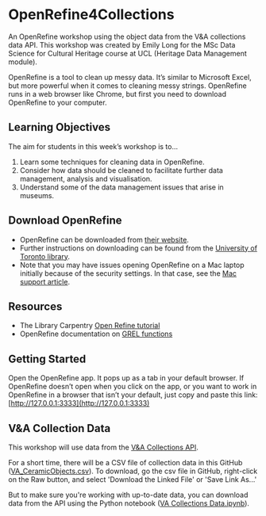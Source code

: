 # OpenRefine4Collections
An OpenRefine workshop using the object data from the V&amp;A collections data API. This workshop was created by Emily Long for the MSc Data Science for Cultural Heritage course at UCL (Heritage Data Management module).

OpenRefine is a tool to clean up messy data. It’s similar to Microsoft Excel, but more powerful when it comes to cleaning messy strings. OpenRefine runs in a web browser like Chrome, but first you need to download OpenRefine to your computer.

## Learning Objectives
The aim for students in this week’s workshop is to...
1. Learn some techniques for cleaning data in OpenRefine.
2. Consider how data should be cleaned to facilitate further data management, analysis and visualisation.
3. Understand some of the data management issues that arise in museums.

## Download OpenRefine
* OpenRefine can be downloaded from [their website](https://openrefine.org/download.html).
* Further instructions on downloading can be found from the [University of Toronto library](https://mdl.library.utoronto.ca/technology/tutorials/openrefine-installation-instructions).
* Note that you may have issues opening OpenRefine on a Mac laptop initially because of the security settings. In that case, see the [Mac support article](https://support.apple.com/en-gb/guide/mac-help/mh40616/mac).

## Resources
* The Library Carpentry [Open Refine tutorial](https://librarycarpentry.org/lc-open-refine/)
* OpenRefine documentation on [GREL functions](https://openrefine.org/docs/manual/grelfunctions)

## Getting Started
Open the OpenRefine app. It pops up as a tab in your default browser. If OpenRefine doesn’t open when you click on the app, or you want to work in OpenRefine in a browser that isn’t your default, just copy and paste this link: [http://127.0.0.1:3333](http://127.0.0.1:3333)

## V&A Collection Data
This workshop will use data from the [V&amp;A Collections API](https://developers.vam.ac.uk). 

For a short time, there will be a CSV file of collection data in this GitHub ([VA_CeramicObjects.csv](https://github.com/emilyrlong/OpenRefine4Collections/blob/main/VA_CeramicObjects.csv)). To download, go the csv file in GitHub, right-click on the Raw button, and select 'Download the Linked File' or 'Save Link As...'

But to make sure you're working with up-to-date data, you can download data from the API using the Python notebook ([VA Collections Data.ipynb](https://github.com/emilyrlong/OpenRefine4Collections/blob/main/VA_Collections_Data.ipynb)).  
